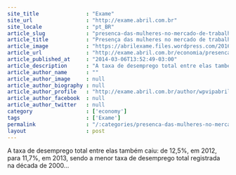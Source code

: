 ```yaml
---
site_title               : "Exame"
site_url                 : "http://exame.abril.com.br"
site_locale              : "pt_BR"
article_slug             : "presenca-das-mulheres-no-mercado-de-trabalho-cai-em-2013"
article_title            : "Presença das mulheres no mercado de trabalho cai em 2013"
article_image            : "https://abrilexame.files.wordpress.com/2016/09/size_960_16_9_computador55.jpg?quality=70&strip=all&w=960"
article_url              : "http://exame.abril.com.br/economia/presenca-das-mulheres-no-mercado-de-trabalho-cai-em-2013/"
article_published_at     : "2014-03-06T13:52:49-03:00"
article_description      : "A taxa de desemprego total entre elas também caiu: de 12,5%, em 2012, para 11,7%, em 2013, sendo a menor taxa de desemprego total registrada na década de 2000..."
article_author_name      : ""
article_author_image     : null
article_author_biography : null
article_author_profile   : "http://exame.abril.com.br/author/wpvipabril/"
article_author_facebook  : null
article_author_twitter   : null
category                 : ['economy']
tags                     : ['Exame']
permalink                : "/:categories/presenca-das-mulheres-no-mercado-de-trabalho-cai-em-2013/"
layout                   : post
---
```


A taxa de desemprego total entre elas também caiu: de 12,5%, em 2012, para 11,7%, em 2013, sendo a menor taxa de desemprego total registrada na década de 2000...
